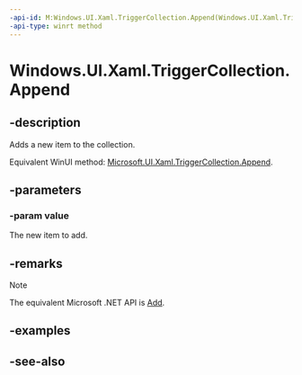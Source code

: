 ```yaml
---
-api-id: M:Windows.UI.Xaml.TriggerCollection.Append(Windows.UI.Xaml.TriggerBase)
-api-type: winrt method
---
```


<!-- Method syntax
public void Append(Windows.UI.Xaml.TriggerBase value)
-->

# Windows.UI.Xaml.TriggerCollection.Append

## -description
Adds a new item to the collection.

Equivalent WinUI method: [Microsoft.UI.Xaml.TriggerCollection.Append](/windows/winui/api/microsoft.ui.xaml.triggercollection.append).

## -parameters
### -param value
The new item to add.

## -remarks
> [!NOTE]
> The equivalent Microsoft .NET API is [Add](/dotnet/api/system.collections.objectmodel.collection-1.add).

## -examples

## -see-also
